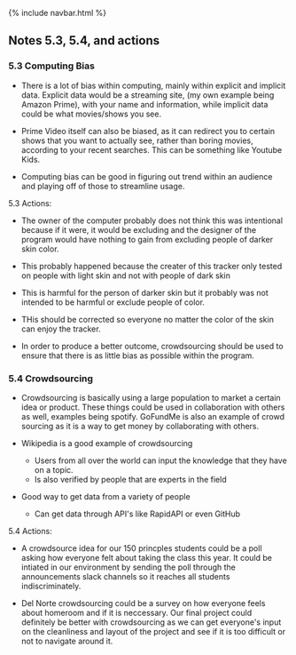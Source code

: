 {% include navbar.html %}

## Notes 5.3, 5.4, and actions
### 5.3 Computing Bias

- There is a lot of bias within computing, mainly within explicit and implicit data. Explicit data would be a streaming site, (my own example being Amazon Prime), with your name and information, while implicit data could be what movies/shows you see. 

- Prime Video itself can also be biased, as it can redirect you to certain shows that you want to actually see, rather than boring movies, according to your recent searches. This can be something like Youtube Kids.

- Computing bias can be good in figuring out trend within an audience and playing off of those to streamline usage.

5.3 Actions:

- The owner of the computer probably does not think this was intentional because if it were, it would be excluding and the designer of the program would have nothing to gain from excluding people of darker skin color.

- This probably happened because the creater of this tracker only tested on people with light skin and not with people of dark skin

- This is harmful for the person of darker skin but it probably was not intended to be harmful or exclude people of color.

- THis should be corrected so everyone no matter the color of the skin can enjoy the tracker.

- In order to produce a better outcome, crowdsourcing should be used to ensure that there is as little bias as possible within the program. 


### 5.4 Crowdsourcing

- Crowdsourcing is basically using a large population to market a certain idea or product. These things could be used in collaboration with others as well, examples being spotify. GoFundMe is also an example of crowd sourcing as it is a way to get money by collaborating with others.

- Wikipedia is a good example of crowdsourcing
  - Users from all over the world can input the knowledge that they have on a topic.
  - Is also verified by people that are experts in the field
 
- Good way to get data from a variety of people
  - Can get data through API's like RapidAPI or even GitHub
 
5.4 Actions:

- A crowdsource idea for our 150 princples students could be a poll asking how everyone felt about taking the class this year. It could be intiated in our environment by sending the poll through the announcements slack channels so it reaches all students indiscriminately.

- Del Norte crowdsourcing could be a survey on how everyone feels about homeroom and if it is neccessary. Our final project could definitely be better with crowdsourcing as we can get everyone's input on the cleanliness and layout of the project and see if it is too difficult or not to navigate around it.
